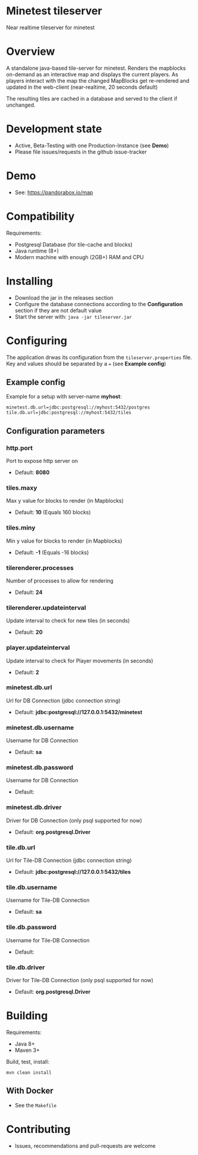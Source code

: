 Minetest tileserver
=======

Near realtime tileserver for minetest

# Overview

A standalone java-based tile-server for minetest.
Renders the mapblocks on-demand as an interactive map and displays the current players.
As players interact with the map the changed MapBlocks get re-rendered
and updated in the web-client (near-realtime, 20 seconds default)

The resulting tiles are cached in a database and served to the client if unchanged. 

# Development state

* Active, Beta-Testing with one Production-Instance (see **Demo**)
* Please file issues/requests in the github issue-tracker

# Demo

* See: https://pandorabox.io/map

# Compatibility

Requirements:
- Postgresql Database (for tile-cache and blocks)
- Java runtime (8+)
- Modern machine with enough (2GB+) RAM and CPU

# Installing

* Download the jar in the releases section
* Configure the database connections according to the **Configuration** section if they are not default value
* Start the server with: `java -jar tileserver.jar`

# Configuring

The application drwas its configuration from the `tileserver.properties` file.
Key and values should be separated by a `=` (see **Example config**)

## Example config

Example for a setup with server-name **myhost**:
```
minetest.db.url=jdbc:postgresql://myhost:5432/postgres
tile.db.url=jdbc:postgresql://myhost:5432/tiles
```

## Configuration parameters

### http.port
Port to expose http server on
* Default: **8080**

### tiles.maxy
Max y value for blocks to render (in Mapblocks)
* Default: **10** (Equals 160 blocks)

### tiles.miny
Min y value for blocks to render (in Mapblocks)
* Default: **-1** (Equals -16 blocks)

### tilerenderer.processes
Number of processes to allow for rendering
* Default: **24**

### tilerenderer.updateinterval
Update interval to check for new tiles (in seconds)
* Default: **20**

### player.updateinterval
Update interval to check for Player movements (in seconds)
* Default: **2**

### minetest.db.url
Url for DB Connection (jdbc connection string)
* Default: **jdbc:postgresql://127.0.0.1:5432/minetest**

### minetest.db.username
Username for DB Connection
* Default: **sa**

### minetest.db.password
Username for DB Connection
* Default:

### minetest.db.driver
Driver for DB Connection (only psql supported for now)
* Default: **org.postgresql.Driver**

### tile.db.url
Url for Tile-DB Connection (jdbc connection string)
* Default: **jdbc:postgresql://127.0.0.1:5432/tiles**

### tile.db.username
Username for Tile-DB Connection
* Default: **sa**

### tile.db.password
Username for Tile-DB Connection
* Default:

### tile.db.driver
Driver for Tile-DB Connection (only psql supported for now)
* Default: **org.postgresql.Driver**

# Building

Requirements:
* Java 8+
* Maven 3+

Build, test, install:
```
mvn clean install
```

## With Docker

* See the `Makefile`

# Contributing

* Issues, recommendations and pull-requests are welcome